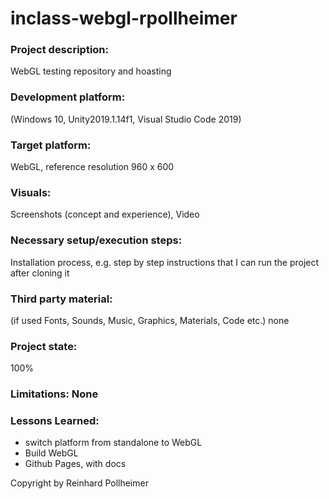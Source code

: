 # inclass-webgl-rpollheimer

### Project description: 
WebGL testing repository and hoasting

### Development platform: 
(Windows 10, Unity2019.1.14f1, Visual Studio Code 2019)

### Target platform: 
WebGL, reference resolution 960 x 600

### Visuals: 
Screenshots (concept and experience), Video

### Necessary setup/execution steps: 
Installation process, e.g. step by step instructions that I can run the project after cloning it

### Third party material: 
(if used Fonts, Sounds, Music, Graphics, Materials, Code etc.)
none

### Project state:
100%

### Limitations: None

### Lessons Learned: 
* switch platform from standalone to WebGL
* Build WebGL 
* Github Pages, with docs


Copyright by Reinhard Pollheimer
